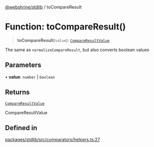 [@webshrine/stdlib](../globals.md) / toCompareResult

# Function: toCompareResult()

> **toCompareResult**(`value`): [`CompareResultValue`](../type-aliases/CompareResultValue.md)

The same as `normalizeCompareResult`, but also converts boolean values

## Parameters

• **value**: `number` \| `boolean`

## Returns

[`CompareResultValue`](../type-aliases/CompareResultValue.md)

CompareResultValue

## Defined in

[packages/stdlib/src/comparators/helpers.ts:27](https://github.com/webshrine/webshrine/blob/0e16c5948921e0c95cce645760c4a8b0855b196b/packages/stdlib/src/comparators/helpers.ts#L27)
